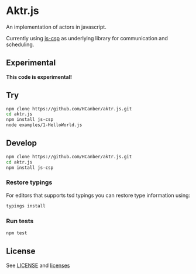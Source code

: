 # Aktr.js

An implementation of actors in javascript.

Currently using [js-csp](https://github.com/ubolonton/js-csp) as underlying library for communication and scheduling.

## Experimental

__This code is experimental!__

## Try

``` sh
npm clone https://github.com/HCanber/aktr.js.git
cd aktr.js
npm install js-csp
node examples/1-HelloWorld.js
```

## Develop

``` sh
npm clone https://github.com/HCanber/aktr.js.git
cd aktr.js
npm install js-csp
```

### Restore typings

For editors that supports tsd typings you can restore type information using:

``` sh
typings install
```

### Run tests

``` sh
npm test
```

## License

See [LICENSE](LICENSE.md) and [licenses](licences/)
